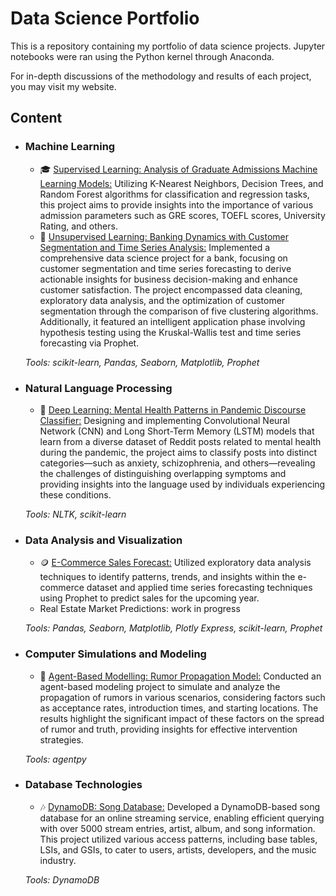 # Data Science Portfolio

This is a repository containing my portfolio of data science projects. Jupyter notebooks were ran using the Python kernel through Anaconda.

For in-depth discussions of the methodology and results of each project, you may visit my website. 

## Content
- ### Machine Learning
	 - 🎓 [Supervised Learning: Analysis of Graduate Admissions Machine Learning Models:](https://github.com/yumoldianne/dsci-portfolio/blob/main/Analysis%20of%20Graduate%20Admissions%20ML%20Models.ipynb) Utilizing K-Nearest Neighbors, Decision Trees, and Random Forest algorithms for classification and regression tasks, this project aims to provide insights into the importance of various admission parameters such as GRE scores, TOEFL scores, University Rating, and others. 
	 - 🏦 [Unsupervised Learning: Banking Dynamics with Customer Segmentation and Time Series Analysis:](https://github.com/yumoldianne/dsci-portfolio/tree/main/Custumer%20Segmentation%20and%20Time%20Series%20Forecasting%20for%20Business%20Insights) Implemented a comprehensive data science project for a bank, focusing on customer segmentation and time series forecasting to derive actionable insights for business decision-making and enhance customer satisfaction. The project encompassed data cleaning, exploratory data analysis, and the optimization of customer segmentation through the comparison of five clustering algorithms. Additionally, it featured an intelligent application phase involving hypothesis testing using the Kruskal-Wallis test and time series forecasting via Prophet.

	_Tools: scikit-learn, Pandas, Seaborn, Matplotlib, Prophet_ 

- ### Natural Language Processing
	 - 🧠 [Deep Learning: Mental Health Patterns in Pandemic Discourse Classifier:](https://github.com/yumoldianne/dsci-portfolio/tree/main/Unveiling%20Mental%20Health%20Patterns%20in%20Pandemic%20Discourse%20through%20Deep%20Learning) Designing and implementing Convolutional Neural Network (CNN) and Long Short-Term Memory (LSTM) models that learn from a diverse dataset of Reddit posts related to mental health during the pandemic, the project aims to classify posts into distinct categories—such as anxiety, schizophrenia, and others—revealing the challenges of distinguishing overlapping symptoms and providing insights into the language used by individuals experiencing these conditions.

	_Tools: NLTK, scikit-learn_ 

- ### Data Analysis and Visualization
	 - 🪙 [E-Commerce Sales Forecast:](https://github.com/yumoldianne/dsci-portfolio/blob/main/E-Commerce%20Sales%20Forecast.ipynb) Utilized exploratory data analysis techniques to identify patterns, trends, and insights within the e-commerce dataset and applied time series forecasting techniques using Prophet to predict sales for the upcoming year.
	 - Real Estate Market Predictions: work in progress
 

	_Tools: Pandas, Seaborn, Matplotlib, Plotly Express, scikit-learn, Prophet_ 

- ### Computer Simulations and Modeling 
	 - 💭 [Agent-Based Modelling: Rumor Propagation Model:](https://github.com/yumoldianne/dsci-portfolio/blob/main/Rumor%20Propagation%20Model%20using%20ABM.ipynb) Conducted an agent-based modeling project to simulate and analyze the propagation of rumors in various scenarios, considering factors such as acceptance rates, introduction times, and starting locations. The results highlight the significant impact of these factors on the spread of rumor and truth, providing insights for effective intervention strategies.

	_Tools: agentpy_ 

- ### Database Technologies
	 - 🎶 [DynamoDB: Song Database:](https://github.com/yumoldianne/dsci-portfolio/tree/main/Song%20Database%20Using%20DynamoDB) Developed a DynamoDB-based song database for an online streaming service, enabling efficient querying with over 5000 stream entries, artist, album, and song information. This project utilized various access patterns, including base tables, LSIs, and GSIs, to cater to users, artists, developers, and the music industry.

	_Tools: DynamoDB_ 
